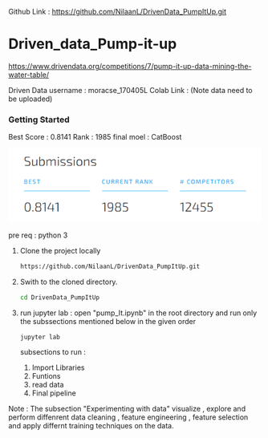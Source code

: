 Github Link : https://github.com/NilaanL/DrivenData_PumpItUp.git
# Driven_data_Pump-it-up
https://www.drivendata.org/competitions/7/pump-it-up-data-mining-the-water-table/

Driven Data username   : moracse_170405L
Colab Link : (Note data need to be uploaded)
### Getting Started

Best Score : 0.8141 
Rank : 1985
final moel : CatBoost

![plot](https://github.com/NilaanL/DrivenData_PumpItUp/blob/main/submission%20proof/Best.png)

pre req :
   python 3

1. Clone the project locally 
   ```bash
   https://github.com/NilaanL/DrivenData_PumpItUp.git
   ```
2. Swith to the cloned directory.
   ```bash
   cd DrivenData_PumpItUp
   ```

3. run jupyter lab : open "pump_It.ipynb" in the root directory and run only the subssections mentioned below in the given order
   ```bash
   jupyter lab
   ```
   subsections to run :
      1. Import Libraries
      2. Funtions
      3. read data
      4. Final pipeline

Note : The subsection "Experimenting with data" visualize , explore  and perform diffenrent data cleaning , feature engineering  , feature selection and apply differnt training techniques on the data.
